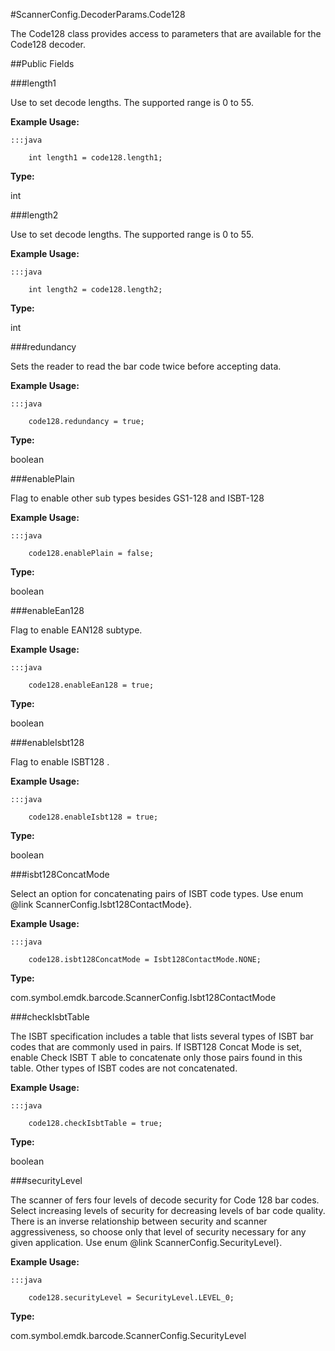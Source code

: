 #ScannerConfig.DecoderParams.Code128

The Code128 class provides access to parameters that are available
 for the Code128 decoder.



##Public Fields

###length1

Use to set decode lengths. The supported range is 0 to 55.
 
 
 
 
 
 



**Example Usage:**
	
	:::java	
	 	
	 	int length1 = code128.length1;


**Type:**

int

###length2

Use to set decode lengths. The supported range is 0 to 55.
 
 
 
 
 
 



**Example Usage:**
	
	:::java	
	 	
	 	int length2 = code128.length2;


**Type:**

int

###redundancy

Sets the reader to read the bar code twice before accepting data.
 
 
 
 
 
 



**Example Usage:**
	
	:::java	
	 	
	 	code128.redundancy = true;


**Type:**

boolean

###enablePlain

Flag to enable other sub types besides GS1-128 and ISBT-128
 
 
 
 
 
 



**Example Usage:**
	
	:::java	
	 	
	 	code128.enablePlain = false;


**Type:**

boolean

###enableEan128

Flag to enable EAN128 subtype.
 
 
 
 
 



**Example Usage:**
	
	:::java	
	 	
	 	code128.enableEan128 = true;


**Type:**

boolean

###enableIsbt128

Flag to enable ISBT128 .
 
 
 
 
 



**Example Usage:**
	
	:::java	
	 	
	 	code128.enableIsbt128 = true;


**Type:**

boolean

###isbt128ConcatMode

Select an option for concatenating pairs of ISBT code types. Use
 enum @link ScannerConfig.Isbt128ContactMode}.
 
 
 
 
 
 



**Example Usage:**
	
	:::java	
	 	
	 	code128.isbt128ConcatMode = Isbt128ContactMode.NONE;


**Type:**

com.symbol.emdk.barcode.ScannerConfig.Isbt128ContactMode

###checkIsbtTable

The ISBT specification includes a table that lists several types
 of ISBT bar codes that are commonly used in pairs. If ISBT128
 Concat Mode is set, enable Check ISBT T able to concatenate only
 those pairs found in this table. Other types of ISBT codes are
 not concatenated.
 
 
 
 
 
 



**Example Usage:**
	
	:::java	
	 	
	 	code128.checkIsbtTable = true;


**Type:**

boolean

###securityLevel

The scanner of fers four levels of decode security for Code 128
 bar codes. Select increasing levels of security for decreasing
 levels of bar code quality. There is an inverse relationship
 between security and scanner aggressiveness, so choose only that
 level of security necessary for any given application. Use enum
 @link ScannerConfig.SecurityLevel}.
 
 
 
 
 
 



**Example Usage:**
	
	:::java	
	 	
	 	code128.securityLevel = SecurityLevel.LEVEL_0;


**Type:**

com.symbol.emdk.barcode.ScannerConfig.SecurityLevel

